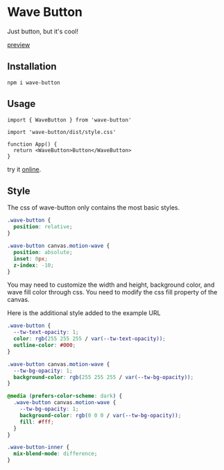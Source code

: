 # Wave Button

Just button, but it's cool!

[preview](https://zhangyu1818.github.io/wave-button/)

## Installation

```shell
npm i wave-button
```

## Usage

```tsx
import { WaveButton } from 'wave-button'

import 'wave-button/dist/style.css'

function App() {
  return <WaveButton>Button</WaveButton>
}
```

try it [online](https://codesandbox.io/s/youthful-goldberg-f3n8lf).

## Style

The css of wave-button only contains the most basic styles.

```css
.wave-button {
  position: relative;
}

.wave-button canvas.motion-wave {
  position: absolute;
  inset: 0px;
  z-index: -10;
}
```

You may need to customize the width and height, background color, and wave fill color through css. You need to modify the css fill property of the canvas.

Here is the additional style added to the example URL

```css
.wave-button {
  --tw-text-opacity: 1;
  color: rgb(255 255 255 / var(--tw-text-opacity));
  outline-color: #000;
}

.wave-button canvas.motion-wave {
  --tw-bg-opacity: 1;
  background-color: rgb(255 255 255 / var(--tw-bg-opacity));
}

@media (prefers-color-scheme: dark) {
  .wave-button canvas.motion-wave {
    --tw-bg-opacity: 1;
    background-color: rgb(0 0 0 / var(--tw-bg-opacity));
    fill: #fff;
  }
}

.wave-button-inner {
  mix-blend-mode: difference;
}
```
